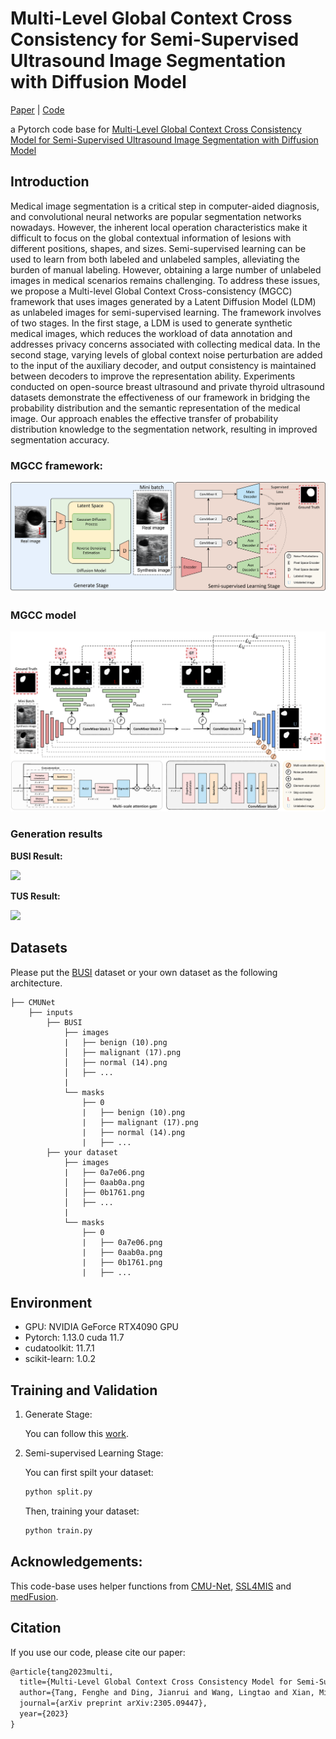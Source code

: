 # Multi-Level Global Context Cross Consistency for Semi-Supervised Ultrasound Image Segmentation with Diffusion Model

[Paper](https://arxiv.org/abs/2210.13012) | [Code](https://github.com/FengheTan9/Multi-Level_Global_Context_Cross_Consistency)

a Pytorch code base for [Multi-Level Global Context Cross Consistency Model for Semi-Supervised Ultrasound Image Segmentation with Diffusion Model](https://arxiv.org/abs/2210.13012)

## Introduction
Medical image segmentation is a critical step in computer-aided diagnosis, and convolutional neural networks are popular segmentation networks nowadays. However, the inherent local operation characteristics make it difficult to focus on the global contextual information of lesions with different positions, shapes, and sizes. Semi-supervised learning can be used to learn from both labeled and unlabeled samples, alleviating the burden of manual labeling. However, obtaining a large number of unlabeled images in medical scenarios remains challenging. To address these issues, we propose a Multi-level Global Context Cross-consistency (MGCC) framework that uses images generated by a Latent Diffusion Model (LDM) as unlabeled images for semi-supervised learning. The framework involves of two stages. In the first stage, a LDM is used to generate synthetic medical images, which reduces the workload of data annotation and addresses privacy concerns associated with collecting medical data. In the second stage, varying levels of global context noise perturbation are added to the input of the auxiliary decoder, and output consistency is maintained between decoders to improve the representation ability. Experiments conducted on open-source breast ultrasound and private thyroid ultrasound datasets demonstrate the effectiveness of our framework in bridging the probability distribution and the semantic representation of the medical image. Our approach enables the effective transfer of probability distribution knowledge to the segmentation network, resulting in improved segmentation accuracy.

### MGCC framework:

![framework](imgs/framework.png)

### MGCC model

![mgcc](imgs/MGCC.png)

### **Generation results**

**BUSI Result:**

<img src="imgs/gen_bus.png">  

**TUS Result:**

<img src="imgs/gen_tus.png"/>



## Datasets

Please put the [BUSI](https://www.kaggle.com/aryashah2k/breast-ultrasound-images-dataset) dataset or your own dataset as the following architecture. 
```
├── CMUNet
    ├── inputs
        ├── BUSI
            ├── images
            |   ├── benign (10).png
            │   ├── malignant (17).png
            │   ├── normal (14).png
            │   ├── ...
            |
            └── masks
                ├── 0
                |   ├── benign (10).png
                |   ├── malignant (17).png
                |   ├── normal (14).png
                |   ├── ...
        ├── your dataset
            ├── images
            |   ├── 0a7e06.png
            │   ├── 0aab0a.png
            │   ├── 0b1761.png
            │   ├── ...
            |
            └── masks
                ├── 0
                |   ├── 0a7e06.png
                |   ├── 0aab0a.png
                |   ├── 0b1761.png
                |   ├── ...
```
## Environment

- GPU: NVIDIA GeForce RTX4090 GPU
- Pytorch: 1.13.0 cuda 11.7
- cudatoolkit: 11.7.1
- scikit-learn: 1.0.2

## Training and Validation

1. Generate Stage:

   You can follow this [work](https://github.com/mueller-franzes/medfusion).

2. Semi-supervised Learning Stage:

   You can first spilt your dataset:

   ```python
   python split.py
   ```

   Then, training your dataset:

   ```python
   python train.py
   ```

## Acknowledgements:

This code-base uses helper functions from [CMU-Net](https://github.com/FengheTan9/CMU-Net), [SSL4MIS](https://github.com/HiLab-git/SSL4MIS) and [medFusion](https://github.com/mueller-franzes/medfusion).

## Citation

If you use our code, please cite our paper:

```tex
@article{tang2023multi,
  title={Multi-Level Global Context Cross Consistency Model for Semi-Supervised Ultrasound Image Segmentation with Diffusion Model},
  author={Tang, Fenghe and Ding, Jianrui and Wang, Lingtao and Xian, Min and Ning, Chunping},
  journal={arXiv preprint arXiv:2305.09447},
  year={2023}
}
```

